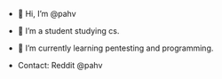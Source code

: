 - 👋 Hi, I’m @pahv
- 👀 I’m a student studying cs.
- 🌱 I’m currently learning pentesting and programming.

- Contact:
Reddit @pahv
